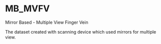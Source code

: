 # MB_MVFV
Mirror Based - Multiple View Finger Vein

The dataset created with scanning device which used mirrors for multiple view.
